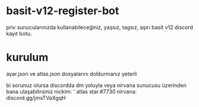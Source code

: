 # basit-v12-register-bot
 priv sunucularınızda kullanabileceğiniz, yaşsız, tagsız, aşırı basit v12 discord kayıt botu.
 
# kurulum
ayar.json ve atlas.json dosyalarını doldurmanız yeterli

bi sorunuz olursa discordda dm yoluyla veya nirvana sunucusu üzerinden bana ulaşabilirsiniz
nickim: ' atlas star.#7730
nirvana: discord.gg/jmsTVaXgqH
